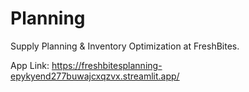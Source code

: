 # Planning
Supply Planning &amp; Inventory Optimization at FreshBites.

App Link: https://freshbitesplanning-epykyend277buwajcxqzvx.streamlit.app/
